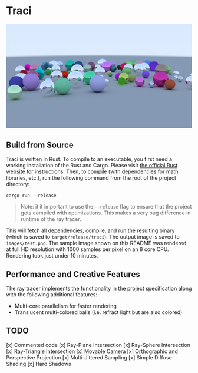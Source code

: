 # Traci

![A Sample Rendered Image](images/final.png)

## Build from Source

Traci is written in Rust. To compile to an executable, you first need a working installation of the Rust and Cargo. Please visit [the official Rust website](https://www.rust-lang.org/) for instructions. Then, to compile (with dependencies for math libraries, etc.), run the following command from the root of the project directory:

```
cargo run --release
```

> Note: it it important to use the `--release` flag to ensure that the project gets compiled with optimizations. This makes a very bug difference in runtime of the ray tracer.

This will fetch all dependencies, compile, and run the resulting binary (which is saved to `target/release/traci`). The output image is saved to `images/test.png`. The sample image shown on this README was rendered at full HD resolution with 1000 samples per pixel on an 8 core CPU. Rendering took just under 10 minutes.

## Performance and Creative Features

The ray tracer implements the functionality in the project specification along with the following additional features:

- Multi-core parallelism for faster rendering
- Translucent multi-colored balls (i.e. refract light but are also colored)

## TODO

[x] Commented code
[x] Ray-Plane Intersection
[x] Ray-Sphere Intersection
[x] Ray-Triangle Intersection
[x] Movable Camera
[x] Orthographic and Perspective Projection
[x] Multi-Jittered Sampling
[x] Simple Diffuse Shading
[x] Hard Shadows